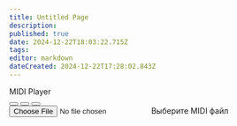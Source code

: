 ```yaml
---
title: Untitled Page
description: 
published: true
date: 2024-12-22T18:03:22.715Z
tags: 
editor: markdown
dateCreated: 2024-12-22T17:28:02.843Z
---
```


<div class="player">
        <div class="title">MIDI Player</div>
        <div class="visualizer">
            <div class="bars">
                <div class="bar"></div>
                <div class="bar"></div>
                <div class="bar"></div>
                <div class="bar"></div>
                <div class="bar"></div>
                <div class="bar"></div>
                <div class="bar"></div>
                <div class="bar"></div>
                <div class="bar"></div>
                <div class="bar"></div>
                <div class="bar"></div>
                <div class="bar"></div>
                <div class="bar"></div>
                <div class="bar"></div>
                <div class="bar"></div>
            </div>
        </div>
        <div class="controls">
            <button class="btn" id="prevBtn"><i class="fas fa-backward"></i></button>
            <button class="btn" id="playBtn"><i class="fas fa-play"></i></button>
            <button class="btn" id="nextBtn"><i class="fas fa-forward"></i></button>
        </div>
        <input type="file" id="fileInput" class="file-input" accept=".mid,.midi">
        <label for="fileInput" class="file-label">Выберите MIDI файл</label>
        <div class="progress">
            <div class="progress-bar"></div>
        </div>
    </div>